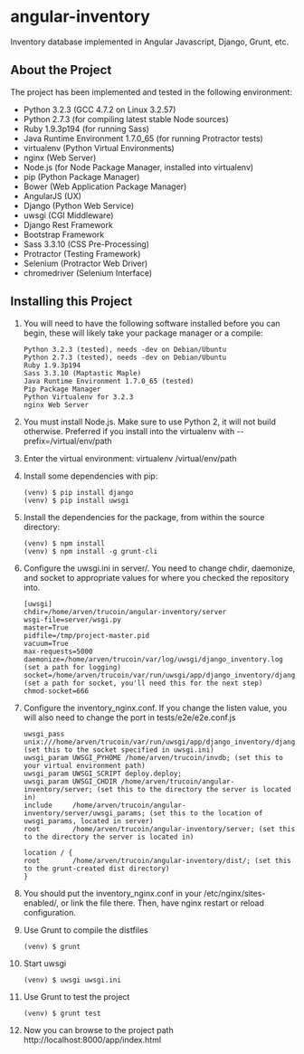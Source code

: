 angular-inventory
=================

Inventory database implemented in Angular Javascript, Django, Grunt, etc.

About the Project
-----------------

The project has been implemented and tested in the following environment:

- Python 3.2.3 (GCC 4.7.2 on Linux 3.2.57)
- Python 2.7.3 (for compiling latest stable Node sources)
- Ruby 1.9.3p194 (for running Sass)
- Java Runtime Environment 1.7.0_65 (for running Protractor tests)
- virtualenv (Python Virtual Environments)
- nginx (Web Server)
- Node.js (for Node Package Manager, installed into virtualenv)
- pip (Python Package Manager)
- Bower (Web Application Package Manager)
- AngularJS (UX)
- Django (Python Web Service)
- uwsgi (CGI Middleware)
- Django Rest Framework
- Bootstrap Framework
- Sass 3.3.10 (CSS Pre-Processing)
- Protractor (Testing Framework)
- Selenium (Protractor Web Driver)
- chromedriver (Selenium Interface)

Installing this Project
-----------------------

1. You will need to have the following software installed before you can begin, these will likely take your package manager or a compile:

    ```
    Python 3.2.3 (tested), needs -dev on Debian/Ubuntu
    Python 2.7.3 (tested), needs -dev on Debian/Ubuntu
    Ruby 1.9.3p194
    Sass 3.3.10 (Maptastic Maple)
    Java Runtime Environment 1.7.0_65 (tested)
    Pip Package Manager
    Python Virtualenv for 3.2.3
    nginx Web Server
    ```

2. You must install Node.js. Make sure to use Python 2, it will not build otherwise. Preferred if you install into the virtualenv with --prefix=/virtual/env/path
3. Enter the virtual environment: virtualenv /virtual/env/path
4. Install some dependencies with pip:

    ```
    (venv) $ pip install django
    (venv) $ pip install uwsgi
    ```

5. Install the dependencies for the package, from within the source directory:

    ```
    (venv) $ npm install
    (venv) $ npm install -g grunt-cli
    ```

6. Configure the uwsgi.ini in server/. You need to change chdir, daemonize, and socket to appropriate values for where you checked the repository into.

    ```
    [uwsgi]
    chdir=/home/arven/trucoin/angular-inventory/server
    wsgi-file=server/wsgi.py
    master=True
    pidfile=/tmp/project-master.pid
    vacuum=True
    max-requests=5000
    daemonize=/home/arven/trucoin/var/log/uwsgi/django_inventory.log (set a path for logging)
    socket=/home/arven/trucoin/var/run/uwsgi/app/django_inventory/django_inventory.socket (set a path for socket, you'll need this for the next step)
    chmod-socket=666
    ```

7. Configure the inventory_nginx.conf. If you change the listen value, you will also need to change the port in tests/e2e/e2e.conf.js

    ```
    uwsgi_pass  unix:///home/arven/trucoin/var/run/uwsgi/app/django_inventory/django_inventory.socket; (set this to the socket specified in uwsgi.ini)
    uwsgi_param UWSGI_PYHOME /home/arven/trucoin/invdb; (set this to your virtual environment path)
    uwsgi_param UWSGI_SCRIPT deploy.deploy;
    uwsgi_param UWSGI_CHDIR /home/arven/trucoin/angular-inventory/server; (set this to the directory the server is located in)
    include     /home/arven/trucoin/angular-inventory/server/uwsgi_params; (set this to the location of uwsgi_params, located in server)
    root        /home/arven/trucoin/angular-inventory/server; (set this to the directory the server is located in)
    
    location / {
    root        /home/arven/trucoin/angular-inventory/dist/; (set this to the grunt-created dist directory)
    }
    ```

8. You should put the inventory_nginx.conf in your /etc/nginx/sites-enabled/, or link the file there. Then, have nginx restart or reload configuration.
9. Use Grunt to compile the distfiles

    ```
    (venv) $ grunt
    ```

10. Start uwsgi

    ```
    (venv) $ uwsgi uwsgi.ini
    ```

11. Use Grunt to test the project

    ```
    (venv) $ grunt test
    ```

12. Now you can browse to the project path http://localhost:8000/app/index.html
